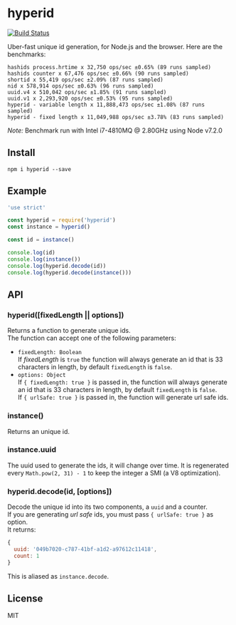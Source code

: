 # hyperid

[![Build
Status](https://travis-ci.org/mcollina/hyperid.svg)](https://travis-ci.org/mcollina/hyperid)

Uber-fast unique id generation, for Node.js and the browser.
Here are the benchmarks:

```
hashids process.hrtime x 32,750 ops/sec ±0.65% (89 runs sampled)
hashids counter x 67,476 ops/sec ±0.66% (90 runs sampled)
shortid x 55,419 ops/sec ±2.09% (87 runs sampled)
nid x 578,914 ops/sec ±0.63% (96 runs sampled)
uuid.v4 x 510,042 ops/sec ±1.85% (91 runs sampled)
uuid.v1 x 2,293,920 ops/sec ±0.53% (95 runs sampled)
hyperid - variable length x 11,888,473 ops/sec ±1.08% (87 runs sampled)
hyperid - fixed length x 11,049,988 ops/sec ±3.78% (83 runs sampled)
```

_Note:_ Benchmark run with Intel i7-4810MQ @ 2.80GHz using Node v7.2.0

## Install

```
npm i hyperid --save
```

## Example

```js
'use strict'

const hyperid = require('hyperid')
const instance = hyperid()

const id = instance()

console.log(id)
console.log(instance())
console.log(hyperid.decode(id))
console.log(hyperid.decode(instance()))
```

## API

### hyperid([fixedLength || options])

Returns a function to generate unique ids.  
The function can accept one of the following parameters:
- `fixedLength: Boolean`  
If *fixedLength* is `true` the function will always generate an id
that is 33 characters in length, by default `fixedLength` is `false`.  
- `options: Object`  
If `{ fixedLength: true }` is passed in, the function will always generate an id
that is 33 characters in length, by default `fixedLength` is `false`.  
If `{ urlSafe: true }` is passed in, the function will generate url safe ids.

### instance()

Returns an unique id.

### instance.uuid

The uuid used to generate the ids, it will change over time.
It is regenerated every `Math.pow(2, 31) - 1` to keep the integer a SMI
(a V8 optimization).

### hyperid.decode(id, [options])

Decode the unique id into its two components, a `uuid` and a counter.  
If you are generating *url safe* ids, you must pass `{ urlSafe: true }` as option.  
It returns:

```js
{
  uuid: '049b7020-c787-41bf-a1d2-a97612c11418',
  count: 1
}
```

This is aliased as `instance.decode`.

## License

MIT
